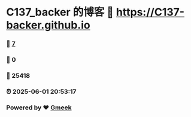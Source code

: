 # C137_backer 的博客 :link: https://C137-backer.github.io 
### :page_facing_up: [7](https://C137-backer.github.io/tag.html) 
### :speech_balloon: 0 
### :hibiscus: 25418 
### :alarm_clock: 2025-06-01 20:53:17 
### Powered by :heart: [Gmeek](https://github.com/Meekdai/Gmeek)
